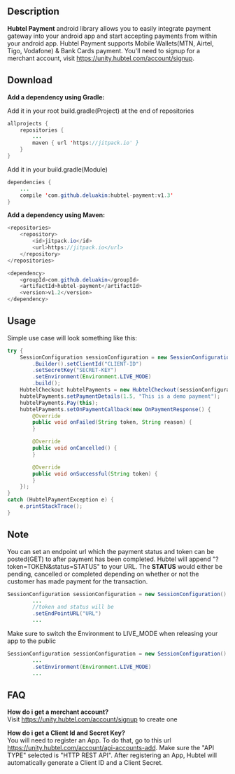 ## Description
__Hubtel Payment__ android library allows you to easily integrate payment gateway into your android app and start accepting payments from within your android app.
Hubtel Payment supports Mobile Wallets(MTN, Airtel, Tigo, Vodafone) & Bank Cards payment. 
You'll need to signup for a merchant account, visit https://unity.hubtel.com/account/signup. 


## Download

__Add a dependency using Gradle:__

Add it in your root build.gradle(Project) at the end of repositories
```java
allprojects {
	repositories {
		...
		maven { url 'https://jitpack.io' }
	}
}
```
	
Add it in your build.gradle(Module)
```java
dependencies {
	...
	compile 'com.github.deluakin:hubtel-payment:v1.3'
}
```


__Add a dependency using Maven:__
```java
<repositories>
	<repository>
		<id>jitpack.io</id>
		<url>https://jitpack.io</url>
	</repository>
</repositories>
```

```java
<dependency>
	<groupId>com.github.deluakin</groupId>
	<artifactId>hubtel-payment</artifactId>
	<version>v1.2</version>
</dependency>
```

## Usage
Simple use case will look something like this:

```java
try {
	SessionConfiguration sessionConfiguration = new SessionConfiguration()
		.Builder().setClientId("CLIENT-ID")
		.setSecretKey("SECRET-KEY")
		.setEnvironment(Environment.LIVE_MODE)
		.build();
	HubtelCheckout hubtelPayments = new HubtelCheckout(sessionConfiguration);
	hubtelPayments.setPaymentDetails(1.5, "This is a demo payment");
	hubtelPayments.Pay(this);
	hubtelPayments.setOnPaymentCallback(new OnPaymentResponse() {
		@Override
		public void onFailed(String token, String reason) {
		}

		@Override
		public void onCancelled() {
		}

		@Override
		public void onSuccessful(String token) {
		}
	});
}
catch (HubtelPaymentException e) {
	e.printStackTrace();
}
```


## Note
You can set an endpoint url which the payment status and token can be posted(GET) to after payment has been completed.
Hubtel will append "?token=TOKEN&status=STATUS" to your URL. 
The __STATUS__ would either be pending, cancelled or completed depending on whether or not the customer has made payment for the transaction.

```java
SessionConfiguration sessionConfiguration = new SessionConfiguration()
		...
		//token and status will be 
		.setEndPointURL("URL")
		...
```


Make sure to switch the Environment to LIVE_MODE when releasing your app to the public

```java
SessionConfiguration sessionConfiguration = new SessionConfiguration()
		...
		.setEnvironment(Environment.LIVE_MODE)
		...
```


## FAQ
__How do i get a merchant account?__  
Visit https://unity.hubtel.com/account/signup to create one

__How do i get a Client Id and Secret Key?__  
You will need to register an App. To do that, go to this url https://unity.hubtel.com/account/api-accounts-add. Make sure the "API TYPE" selected is "HTTP REST API". After registering an App, Hubtel will automatically generate a Client ID and a Client Secret.